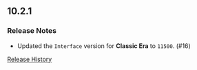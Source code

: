 ## 10.2.1

### Release Notes

- Updated the `Interface` version for **Classic Era** to `11500`. (#16)

[Release History](https://github.com/SFX-WoW/Masque_Squarish/wiki/History)
